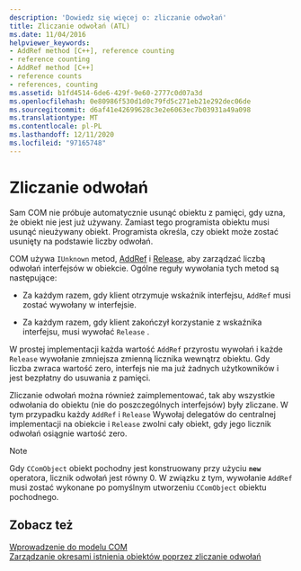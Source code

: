 ```yaml
---
description: 'Dowiedz się więcej o: zliczanie odwołań'
title: Zliczanie odwołań (ATL)
ms.date: 11/04/2016
helpviewer_keywords:
- AddRef method [C++], reference counting
- reference counting
- AddRef method [C++]
- reference counts
- references, counting
ms.assetid: b1fd4514-6de6-429f-9e60-2777c0d07a3d
ms.openlocfilehash: 0e80986f530d1d0c79fd5c271eb21e292dec06de
ms.sourcegitcommit: d6af41e42699628c3e2e6063ec7b03931a49a098
ms.translationtype: MT
ms.contentlocale: pl-PL
ms.lasthandoff: 12/11/2020
ms.locfileid: "97165748"
---
```

# <a name="reference-counting"></a>Zliczanie odwołań

Sam COM nie próbuje automatycznie usunąć obiektu z pamięci, gdy uzna, że obiekt nie jest już używany. Zamiast tego programista obiektu musi usunąć nieużywany obiekt. Programista określa, czy obiekt może zostać usunięty na podstawie liczby odwołań.

COM używa `IUnknown` metod, [AddRef](/windows/win32/api/unknwn/nf-unknwn-iunknown-addref) i [Release](/windows/win32/api/unknwn/nf-unknwn-iunknown-release), aby zarządzać liczbą odwołań interfejsów w obiekcie. Ogólne reguły wywołania tych metod są następujące:

- Za każdym razem, gdy klient otrzymuje wskaźnik interfejsu, `AddRef` musi zostać wywołany w interfejsie.

- Za każdym razem, gdy klient zakończył korzystanie z wskaźnika interfejsu, musi wywołać `Release` .

W prostej implementacji każda wartość `AddRef` przyrostu wywołań i każde `Release` wywołanie zmniejsza zmienną licznika wewnątrz obiektu. Gdy liczba zwraca wartość zero, interfejs nie ma już żadnych użytkowników i jest bezpłatny do usuwania z pamięci.

Zliczanie odwołań można również zaimplementować, tak aby wszystkie odwołania do obiektu (nie do poszczególnych interfejsów) były zliczane. W tym przypadku każdy `AddRef` i `Release` Wywołaj delegatów do centralnej implementacji na obiekcie i `Release` zwolni cały obiekt, gdy jego licznik odwołań osiągnie wartość zero.

> [!NOTE]
> Gdy `CComObject` obiekt pochodny jest konstruowany przy użyciu **`new`** operatora, licznik odwołań jest równy 0. W związku z tym, wywołanie `AddRef` musi zostać wykonane po pomyślnym utworzeniu `CComObject` obiektu pochodnego.

## <a name="see-also"></a>Zobacz też

[Wprowadzenie do modelu COM](../atl/introduction-to-com.md)<br/>
[Zarządzanie okresami istnienia obiektów poprzez zliczanie odwołań](/windows/win32/com/managing-object-lifetimes-through-reference-counting)

